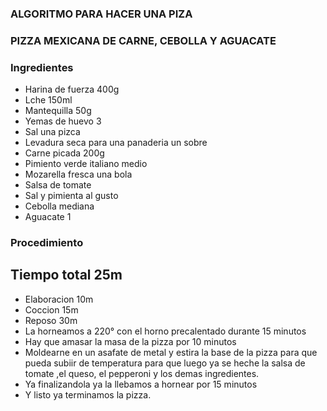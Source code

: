 ### ALGORITMO PARA HACER UNA PIZA
### PIZZA MEXICANA DE CARNE, CEBOLLA Y AGUACATE 
### Ingredientes 

* Harina de fuerza       400g
* Lche                   150ml
* Mantequilla             50g
* Yemas de huevo           3
* Sal una pizca   
* Levadura seca para una panaderia un sobre
* Carne picada           200g
* Pimiento verde italiano medio
* Mozarella fresca una bola 
* Salsa de tomate 
* Sal y pimienta al gusto
* Cebolla mediana
* Aguacate                  1

### Procedimiento
## Tiempo total            25m
* Elaboracion              10m
* Coccion                  15m
* Reposo                   30m
* La horneamos a   220° con el horno precalentado durante 15 minutos
*  Hay que amasar la masa de la pizza  por 10  minutos
*  Moldearne en un asafate de metal y estira la base de la pizza  para  que pueda  subiir de temperatura  para que luego  ya se heche la salsa de tomate ,el queso, el pepperoni  y los demas ingredientes.
*   Ya  finalizandola  ya  la llebamos a  hornear   por 15 minutos 
*   Y  listo ya  terminamos la pizza.
